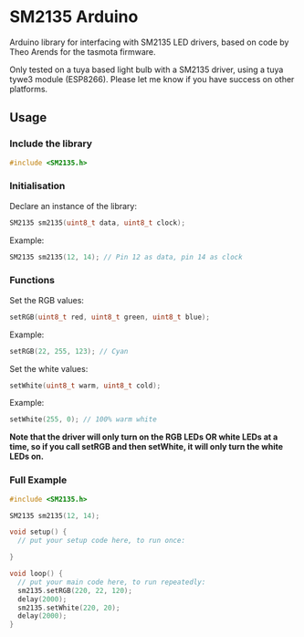 # SM2135 Arduino
Arduino library for interfacing with SM2135 LED drivers, based on code by Theo Arends for the tasmota firmware.

Only tested on a tuya based light bulb with a SM2135 driver, using a tuya tywe3 module (ESP8266). Please let me know if you have success on other platforms.


## Usage
### Include the library
```c++
#include <SM2135.h>
```

### Initialisation 
Declare an instance of the library:

```c++
SM2135 sm2135(uint8_t data, uint8_t clock);
```
Example: 
```c++
SM2135 sm2135(12, 14); // Pin 12 as data, pin 14 as clock
```
### Functions
Set the RGB values:
```c++
setRGB(uint8_t red, uint8_t green, uint8_t blue);
```
Example: 
```c++
setRGB(22, 255, 123); // Cyan
```

Set the white values:
```c++
setWhite(uint8_t warm, uint8_t cold);
```

Example: 
```c++
setWhite(255, 0); // 100% warm white
```
__Note that the driver will only turn on the RGB LEDs OR white LEDs at a time, so if you call setRGB and then setWhite, it will only turn the white LEDs on.__

### Full Example

```c++
#include <SM2135.h>

SM2135 sm2135(12, 14);

void setup() {
  // put your setup code here, to run once:

}

void loop() {
  // put your main code here, to run repeatedly:
  sm2135.setRGB(220, 22, 120);
  delay(2000);
  sm2135.setWhite(220, 20);
  delay(2000);
}
```
